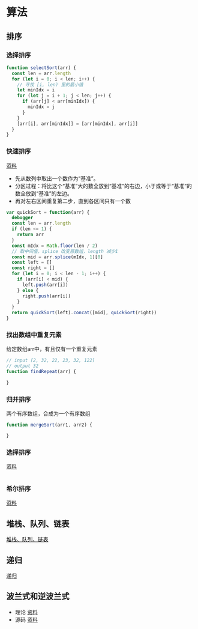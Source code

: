 # 算法

## 排序
### 选择排序

```js
function selectSort(arr) {
  const len = arr.length
  for (let i = 0; i < len; i++) {
    // 寻找 [i, len) 里的最小值
    let minIdx = i
    for (let j = i + 1; j < len; j++) {
      if (arr[j] < arr[minIdx]) {
        minIdx = j
      }
    }
    [arr[i], arr[minIdx]] = [arr[minIdx], arr[i]]
  }
}
```

### 快速排序 

[资料](https://segmentfault.com/a/1190000009426421)

- 先从数列中取出一个数作为“基准”。
- 分区过程：将比这个“基准”大的数全放到“基准”的右边，小于或等于“基准”的数全放到“基准”的左边。
- 再对左右区间重复第二步，直到各区间只有一个数

```js
var quickSort = function(arr) {
  debugger
  const len = arr.length
  if (len <= 1) {
    return arr
  }
  const mIdx = Math.floor(len / 2)
  // 取中间值，splice 改变原数组，length 减少1
  const mid = arr.splice(mIdx, 1)[0]
  const left = []
  const right = []
  for (let i = 0; i < len - 1; i++) {
    if (arr[i] < mid) {
      left.push(arr[i])
    } else {
      right.push(arr[i])
    }
  }
  return quickSort(left).concat([mid], quickSort(right))
}
```

### 找出数组中重复元素

给定数组arr中，有且仅有一个重复元素
```js
// input [2, 32, 22, 23, 32, 122]
// output 32
function findRepeat(arr) {
  
}

```

### 归并排序

两个有序数组，合成为一个有序数组

```js
function mergeSort(arr1, arr2) {

}
```

### 选择排序 

[资料](https://segmentfault.com/a/1190000009366805)

```js

```

### 希尔排序

[资料](https://segmentfault.com/a/1190000009461832)

## 堆栈、队列、链表

[堆栈、队列、链表](https://juejin.im/entry/58759e79128fe1006b48cdfd)

## 递归

[递归](https://segmentfault.com/a/1190000009857470)

## 波兰式和逆波兰式

- 理论 [资料](http://www.cnblogs.com/chenying99/p/3675876.html)
- 源码 [资料](https://github.com/Tairraos/rpn.js/blob/master/rpn.js)




